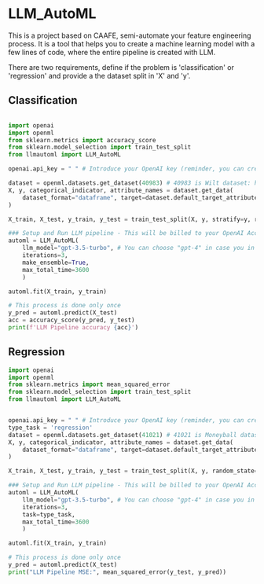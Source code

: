 # LLM_AutoML

This is a project based on CAAFE, semi-automate your feature engineering process. It is a tool that helps you to create a machine learning model with a few lines of code, where the entire pipeline is created with LLM.

There are two requirements, define if the problem is 'classification' or 'regression' and provide a the dataset split in 'X' and 'y'.

## Classification

```python

import openai
import openml
from sklearn.metrics import accuracy_score
from sklearn.model_selection import train_test_split
from llmautoml import LLM_AutoML

openai.api_key = " " # Introduce your OpenAI key (reminder, you can create a Key with a free account, up to €5 budget "21/08/2023", equivalent to approximately running this framework 500 or more with 3 pipelines solutions)

dataset = openml.datasets.get_dataset(40983) # 40983 is Wilt dataset: https://www.openml.org/search?type=data&status=active&id=40983
X, y, categorical_indicator, attribute_names = dataset.get_data(
    dataset_format="dataframe", target=dataset.default_target_attribute
)

X_train, X_test, y_train, y_test = train_test_split(X, y, stratify=y, random_state=0)

### Setup and Run LLM pipeline - This will be billed to your OpenAI Account!
automl = LLM_AutoML(
    llm_model="gpt-3.5-turbo", # You can choose "gpt-4" in case you in case you have a paid account
    iterations=3,
    make_ensemble=True,
    max_total_time=3600
    )

automl.fit(X_train, y_train)

# This process is done only once
y_pred = automl.predict(X_test)
acc = accuracy_score(y_pred, y_test)
print(f'LLM Pipeline accuracy {acc}')

```

## Regression

```python
import openai
import openml
from sklearn.metrics import mean_squared_error
from sklearn.model_selection import train_test_split
from llmautoml import LLM_AutoML


openai.api_key = " " # Introduce your OpenAI key (reminder, you can create a Key with a free account, up to €5 budget "21/08/2023", equivalent to approximately running this framework 500 or more times with 3 pipelines solutions)
type_task = 'regression'
dataset = openml.datasets.get_dataset(41021) # 41021 is Moneyball dataset: https://www.openml.org/search?type=data&status=active&id=41021
X, y, categorical_indicator, attribute_names = dataset.get_data(
    dataset_format="dataframe", target=dataset.default_target_attribute
)

X_train, X_test, y_train, y_test = train_test_split(X, y, random_state=0)

### Setup and Run LLM pipeline - This will be billed to your OpenAI Account!
automl = LLM_AutoML(
    llm_model="gpt-3.5-turbo", # You can choose "gpt-4" in case you in case you have a paid account
    iterations=3,
    task=type_task,
    max_total_time=3600
    )

automl.fit(X_train, y_train)

# This process is done only once
y_pred = automl.predict(X_test)
print("LLM Pipeline MSE:", mean_squared_error(y_test, y_pred))

```
